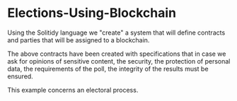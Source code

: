 # Elections-Using-Blockchain

Using the Solitidy language we "create" a system that will define contracts and parties that will be assigned to a blockchain.

The above contracts have been created with specifications that in case we ask for opinions of sensitive content, 
the security, the protection of personal data, the requirements of the poll, the integrity of the results must be ensured.

This example concerns an electoral process.
